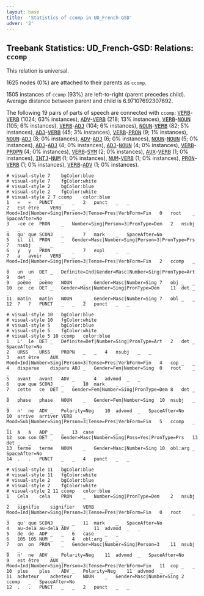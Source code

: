 ```yaml
---
layout: base
title:  'Statistics of ccomp in UD_French-GSD'
udver: '2'
---
```


## Treebank Statistics: UD_French-GSD: Relations: `ccomp`

This relation is universal.

1625 nodes (0%) are attached to their parents as `ccomp`.

1505 instances of `ccomp` (93%) are left-to-right (parent precedes child).
Average distance between parent and child is 6.97107692307692.

The following 19 pairs of parts of speech are connected with `ccomp`: <tt><a href="fr_gsd-pos-VERB.html">VERB</a></tt>-<tt><a href="fr_gsd-pos-VERB.html">VERB</a></tt> (1024; 63% instances), <tt><a href="fr_gsd-pos-ADV.html">ADV</a></tt>-<tt><a href="fr_gsd-pos-VERB.html">VERB</a></tt> (218; 13% instances), <tt><a href="fr_gsd-pos-VERB.html">VERB</a></tt>-<tt><a href="fr_gsd-pos-NOUN.html">NOUN</a></tt> (105; 6% instances), <tt><a href="fr_gsd-pos-VERB.html">VERB</a></tt>-<tt><a href="fr_gsd-pos-ADJ.html">ADJ</a></tt> (104; 6% instances), <tt><a href="fr_gsd-pos-NOUN.html">NOUN</a></tt>-<tt><a href="fr_gsd-pos-VERB.html">VERB</a></tt> (82; 5% instances), <tt><a href="fr_gsd-pos-ADJ.html">ADJ</a></tt>-<tt><a href="fr_gsd-pos-VERB.html">VERB</a></tt> (45; 3% instances), <tt><a href="fr_gsd-pos-VERB.html">VERB</a></tt>-<tt><a href="fr_gsd-pos-PRON.html">PRON</a></tt> (9; 1% instances), <tt><a href="fr_gsd-pos-NOUN.html">NOUN</a></tt>-<tt><a href="fr_gsd-pos-ADJ.html">ADJ</a></tt> (8; 0% instances), <tt><a href="fr_gsd-pos-ADV.html">ADV</a></tt>-<tt><a href="fr_gsd-pos-ADJ.html">ADJ</a></tt> (6; 0% instances), <tt><a href="fr_gsd-pos-NOUN.html">NOUN</a></tt>-<tt><a href="fr_gsd-pos-NOUN.html">NOUN</a></tt> (5; 0% instances), <tt><a href="fr_gsd-pos-ADJ.html">ADJ</a></tt>-<tt><a href="fr_gsd-pos-ADJ.html">ADJ</a></tt> (4; 0% instances), <tt><a href="fr_gsd-pos-ADJ.html">ADJ</a></tt>-<tt><a href="fr_gsd-pos-NOUN.html">NOUN</a></tt> (4; 0% instances), <tt><a href="fr_gsd-pos-VERB.html">VERB</a></tt>-<tt><a href="fr_gsd-pos-PROPN.html">PROPN</a></tt> (4; 0% instances), <tt><a href="fr_gsd-pos-VERB.html">VERB</a></tt>-<tt><a href="fr_gsd-pos-SYM.html">SYM</a></tt> (2; 0% instances), <tt><a href="fr_gsd-pos-AUX.html">AUX</a></tt>-<tt><a href="fr_gsd-pos-VERB.html">VERB</a></tt> (1; 0% instances), <tt><a href="fr_gsd-pos-INTJ.html">INTJ</a></tt>-<tt><a href="fr_gsd-pos-NUM.html">NUM</a></tt> (1; 0% instances), <tt><a href="fr_gsd-pos-NUM.html">NUM</a></tt>-<tt><a href="fr_gsd-pos-VERB.html">VERB</a></tt> (1; 0% instances), <tt><a href="fr_gsd-pos-PRON.html">PRON</a></tt>-<tt><a href="fr_gsd-pos-VERB.html">VERB</a></tt> (1; 0% instances), <tt><a href="fr_gsd-pos-VERB.html">VERB</a></tt>-<tt><a href="fr_gsd-pos-ADV.html">ADV</a></tt> (1; 0% instances).


~~~ conllu
# visual-style 7	bgColor:blue
# visual-style 7	fgColor:white
# visual-style 2	bgColor:blue
# visual-style 2	fgColor:white
# visual-style 2 7 ccomp	color:blue
1	«	«	PUNCT	_	_	2	punct	_	_
2	Est	être	VERB	_	Mood=Ind|Number=Sing|Person=3|Tense=Pres|VerbForm=Fin	0	root	_	SpaceAfter=No
3	-ce	ce	PRON	_	Number=Sing|Person=3|PronType=Dem	2	nsubj	_	_
4	qu'	que	SCONJ	_	_	7	mark	_	SpaceAfter=No
5	il	il	PRON	_	Gender=Masc|Number=Sing|Person=3|PronType=Prs	7	nsubj	_	_
6	y	y	PRON	_	_	7	expl	_	_
7	a	avoir	VERB	_	Mood=Ind|Number=Sing|Person=3|Tense=Pres|VerbForm=Fin	2	ccomp	_	_
8	un	un	DET	_	Definite=Ind|Gender=Masc|Number=Sing|PronType=Art	9	det	_	_
9	poème	poème	NOUN	_	Gender=Masc|Number=Sing	7	obj	_	_
10	ce	ce	DET	_	Gender=Masc|Number=Sing|PronType=Dem	11	det	_	_
11	matin	matin	NOUN	_	Gender=Masc|Number=Sing	7	obl	_	_
12	?	?	PUNCT	_	_	2	punct	_	_

~~~


~~~ conllu
# visual-style 10	bgColor:blue
# visual-style 10	fgColor:white
# visual-style 5	bgColor:blue
# visual-style 5	fgColor:white
# visual-style 5 10 ccomp	color:blue
1	L'	le	DET	_	Definite=Def|Number=Sing|PronType=Art	2	det	_	SpaceAfter=No
2	URSS	URSS	PROPN	_	_	4	nsubj	_	_
3	est	être	AUX	_	Mood=Ind|Number=Sing|Person=3|Tense=Pres|VerbForm=Fin	4	cop	_	_
4	disparue	disparu	ADJ	_	Gender=Fem|Number=Sing	0	root	_	_
5	avant	avant	ADV	_	_	4	advmod	_	_
6	que	que	SCONJ	_	_	10	mark	_	_
7	cette	ce	DET	_	Gender=Fem|Number=Sing|PronType=Dem	8	det	_	_
8	phase	phase	NOUN	_	Gender=Fem|Number=Sing	10	nsubj	_	_
9	n'	ne	ADV	_	Polarity=Neg	10	advmod	_	SpaceAfter=No
10	arrive	arriver	VERB	_	Mood=Sub|Number=Sing|Person=3|Tense=Pres|VerbForm=Fin	5	ccomp	_	_
11	à	à	ADP	_	_	13	case	_	_
12	son	son	DET	_	Gender=Masc|Number=Sing|Poss=Yes|PronType=Prs	13	det	_	_
13	terme	terme	NOUN	_	Gender=Masc|Number=Sing	10	obl:arg	_	SpaceAfter=No
14	.	.	PUNCT	_	_	4	punct	_	_

~~~


~~~ conllu
# visual-style 11	bgColor:blue
# visual-style 11	fgColor:white
# visual-style 2	bgColor:blue
# visual-style 2	fgColor:white
# visual-style 2 11 ccomp	color:blue
1	Cela	cela	PRON	_	Number=Sing|PronType=Dem	2	nsubj	_	_
2	signifie	signifier	VERB	_	Mood=Ind|Number=Sing|Person=3|Tense=Pres|VerbForm=Fin	0	root	_	_
3	qu'	que	SCONJ	_	_	11	mark	_	SpaceAfter=No
4	au-delà	au-delà	ADV	_	_	11	advmod	_	_
5	de	de	ADP	_	_	6	case	_	_
6	105	105	NUM	_	_	4	obl:arg	_	_
7	on	on	PRON	_	Gender=Masc|Number=Sing|Person=3	11	nsubj	_	_
8	n'	ne	ADV	_	Polarity=Neg	11	advmod	_	SpaceAfter=No
9	est	être	AUX	_	Mood=Ind|Number=Sing|Person=3|Tense=Pres|VerbForm=Fin	11	cop	_	_
10	plus	plus	ADV	_	Polarity=Neg	11	advmod	_	_
11	acheteur	acheteur	NOUN	_	Gender=Masc|Number=Sing	2	ccomp	_	SpaceAfter=No
12	.	.	PUNCT	_	_	2	punct	_	_

~~~


